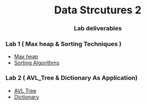 <h1 align="center">Data Strcutures 2</h1>


<h3 align="center">Lab deliverables</h3>


### Lab 1 ( Max heap & Sorting Techniques )
- [Max heap](src/heap)
- [Sorting Algorithms](src/sortingAlgorithms)


### Lab 2 ( AVL_Tree & Dictionary As Application)
- [AVL Tree](src/avl/implementation/)
- [Dictionary](src/avl/dictionary)